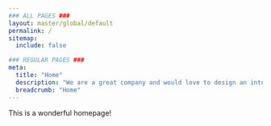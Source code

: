 ```yaml
---
### ALL PAGES ###
layout: master/global/default
permalink: /
sitemap:
  include: false

### REGULAR PAGES ###
meta:
  title: "Home"
  description: "We are a great company and would love to design an intuitive solution for you!"
  breadcrumb: "Home"
---
```

This is a wonderful homepage!